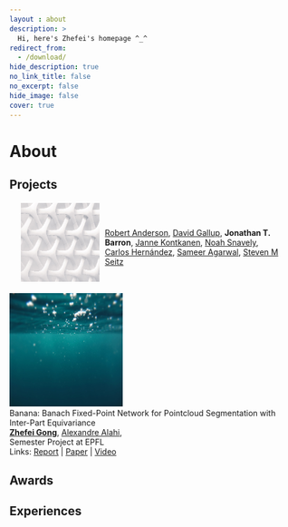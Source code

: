 ```yaml
---
layout : about 
description: >
  Hi, here's Zhefei's homepage ^_^
redirect_from:
  - /download/
hide_description: true
no_link_title: false 
no_excerpt: false 
hide_image: false
cover: true
---
```


# About

<!--author-->

## Projects

<!-- Manipulation Consistency -->
<div style="display: flex; align-items: center; margin: 4%">
  <img src="/assets/ori/test_200x200.png" alt="Your Image" style="width: 30%; height: auto; margin-right: 2%;">
  <p>

  <br>
  <a href="http://mi.eng.cam.ac.uk/~ra312/">Robert Anderson</a>, <a href="https://www.cs.unc.edu/~gallup/">David Gallup</a>, <strong>Jonathan T. Barron</strong>, <a href="https://mediatech.aalto.fi/~janne/index.php">Janne Kontkanen</a>, <a href="https://www.cs.cornell.edu/~snavely/">Noah Snavely</a>, <a href="http://carlos-hernandez.org/">Carlos Hern&aacutendez</a>, <a href="https://homes.cs.washington.edu/~sagarwal/">Sameer Agarwal</a>, <a href="https://homes.cs.washington.edu/~seitz/">Steven M Seitz</a>
  <br>

  </p>
</div>

<!-- Manipulation Consistency -->
<div class="publication">
  <div class="pub-image">
    <img src="/assets/ori/test2_200x200.png" alt="Publication Image">
  </div>
  <div class="pub-info">
    <!-- title -->
    <span class="bolder-title">Banana: Banach Fixed-Point Network for Pointcloud Segmentation with Inter-Part Equivariance</span>
    <!-- Authors -->
    <br>
      <a href="/"><strong>Zhefei Gong</strong></a>, 
      <a href="https://scholar.google.com/citations?user=UIhXQ64AAAAJ&hl=en">Alexandre Alahi</a>, 
    <!-- Info -->
    <br><span class="bold-italic">Semester Project</span> at <span class="bold-italic">EPFL</span>
    <!-- Link -->
    <br>Links: 
      <a href="https://drive.google.com/file/d/1KNuARoVHr2YTLLI7xYFpCStODf1jF1Pa/view?usp=sharing">Report</a> | 
      <a href="paper_url">Paper</a> | 
      <a href="video_url">Video</a>
  </div>
</div>


## Awards


## Experiences






<!-- [latex]: #beautiful-math
[math]: docs/writing.md#adding-math
[kit]: https://github.com/hydecorp/hydejack-starter-kit/releases -->
